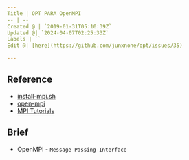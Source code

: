 ```yaml
---
Title | OPT PARA OpenMPI
-- | --
Created @ | `2019-01-31T05:10:39Z`
Updated @| `2024-04-07T02:25:33Z`
Labels | ``
Edit @| [here](https://github.com/junxnone/opt/issues/35)

---
```


## Reference

- [install-mpi.sh](https://github.com/tensorlayer/openpose-plus/blob/master/scripts/install-mpi.sh)
- [open-mpi](https://www.open-mpi.org/)
- [MPI Tutorials](https://mpitutorial.com/tutorials/)


## Brief

- OpenMPI - `Message Passing Interface`


